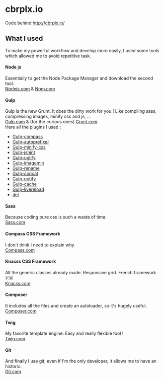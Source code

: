 # cbrplx.io
Code behind http://cbrplx.io/

## What I used
To make my powerful workflow and develop more easily, I used some tools which allowed me to avoid repetitive task.

#### Node js
Essentially to get the Node Package Manager and download the second tool. <br/>
[Nodejs.com](http://nodejs.org/) & [Npm.com](https://www.npmjs.com/)

#### Gulp
Gulp is the new Grunt. It does the dirty work for you ! Like compiling sass, compressing images, minify css and js, ... <br/>
[Gulp.com](http://gulpjs.com/) & (for the curious ones) [Grunt.com](http://gruntjs.com/) <br/>
Here all the plugins I used :
* [Gulp-compass](https://www.npmjs.com/package/gulp-compass)
* [Gulp-autoprefixer](https://www.npmjs.com/package/gulp-autoprefixer)
* [Gulp-minify-css](https://www.npmjs.com/package/gulp-minify-css)
* [Gulp-jshint](https://www.npmjs.com/package/gulp-jshint)
* [Gulp-uglify](https://www.npmjs.com/package/gulp-uglify)
* [Gulp-imagemin](https://www.npmjs.com/package/gulp-imagemin)
* [Gulp-rename](https://www.npmjs.com/package/gulp-rename)
* [Gulp-concat](https://www.npmjs.com/package/gulp-concat)
* [Gulp-notify](https://www.npmjs.com/package/gulp-notify)
* [Gulp-cache](https://www.npmjs.com/package/gulp-cache)
* [Gulp-livereload](https://www.npmjs.com/package/gulp-livereload)
* [del](https://www.npmjs.com/package/del)

#### Sass
Because coding pure css is such a waste of time. <br/>
[Sass.com](http://sass-lang.com/)

#### Compass CSS Framework
I don't think I need to explain why. <br/>
[Compass.com](http://compass-style.org/)

#### Knacss CSS Framework
All the generic classes already made. Responsive grid. French framework :fr: <br/>
[Knacss.com](http://www.knacss.com/)

#### Composer
It includes all the files and create an autoloader, so it's hugely useful. <br/>
[Composer.com](https://getcomposer.org/)

#### Twig
My favorite template engine. Easy and really flexible tool ! <br/>
[Twig.com](http://twig.sensiolabs.org/)

#### Git
And finally I use git, even if I'm the only developer, it allows me to have an historic. <br/>
[Git.com](http://git-scm.com/)

